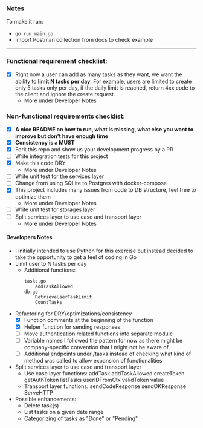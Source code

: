### Notes
To make it run:
- `go run main.go`
- Import Postman collection from docs to check example

---

### Functional requirement checklist:
- [x] Right now a user can add as many tasks as they want, we want the ability to **limit N tasks per day**. For example, users are limited to create only 5 tasks only per day, if the daily limit is reached, return 4xx code to the client and ignore the create request.
    - More under Developer Notes

### Non-functional requirements checklist:
- [x] **A nice README on how to run, what is missing, what else you want to improve but don't have enough time**
- [x] **Consistency is a MUST**
- [x] Fork this repo and show us your development progress by a PR
- [ ] Write integration tests for this project
- [x] Make this code DRY
    - More under Developer Notes
- [ ] Write unit test for the services layer
- [ ] Change from using SQLite to Postgres with docker-compose
- [x] This project includes many issues from code to DB structure, feel free to optimize them
    - More under Developer Notes
- [ ] Write unit test for storages layer
- [ ] Split services layer to use case and transport layer
    - More under Developer Notes


#### Developers Notes
- I initially intended to use Python for this exercise but instead decided to take the opportunity to get a feel of coding in Go
- Limit user to N tasks per day
	- Additional functions:
		```
		tasks.go
			addTaskAllowed
		db.go
			RetrieveUserTaskLimit
			CountTasks
		```
- Refactoring for DRY/optimizations/consistency
	- [x] Function comments at the beginning of the function
	- [x] Helper function for sending responses
    - [ ] Move authentication related functions into separate module
	- [ ] Variable names
		I followed the pattern for now as there might be company-specific convention that I might not be aware of.
	- [ ] Additional endpoints under /tasks instead of checking what kind of method was called to allow expansion of functionalities
- Split services layer to use case and transport layer
    - Use case layer functions:
		addTask
		addTaskAllowed
		createToken
		getAuthToken
		listTasks
		userIDFromCtx
		validToken
		value
	- Transport layer functions:
		sendCodeResponse
		sendOKResponse
	    ServeHTTP
- Possible enhancements:
	- Delete task(s)
	- List tasks on a given date range
	- Categorizing of tasks as "Done" or "Pending"